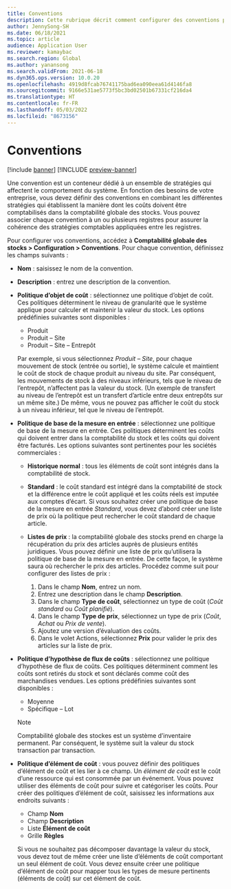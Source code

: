 ```yaml
---
title: Conventions
description: Cette rubrique décrit comment configurer des conventions pour établir la manière dont les coûts doivent être comptabilisés dans la comptabilité globale des stocks.
author: JennySong-SH
ms.date: 06/18/2021
ms.topic: article
audience: Application User
ms.reviewer: kamaybac
ms.search.region: Global
ms.author: yanansong
ms.search.validFrom: 2021-06-18
ms.dyn365.ops.version: 10.0.20
ms.openlocfilehash: 4919d8fcab76741175bad6ea090eea61d4146fa8
ms.sourcegitcommit: 9166e531ae5773f5bc3bd02501b67331cf216da4
ms.translationtype: HT
ms.contentlocale: fr-FR
ms.lasthandoff: 05/03/2022
ms.locfileid: "8673156"
---
```

# <a name="conventions"></a>Conventions

[!include [banner](../includes/banner.md)]
[!INCLUDE [preview-banner](../includes/preview-banner.md)]
<!--KFM: Preview until 4/30/2022 -->

Une convention est un conteneur dédié à un ensemble de stratégies qui affectent le comportement du système. En fonction des besoins de votre entreprise, vous devez définir des conventions en combinant les différentes stratégies qui établissent la manière dont les coûts doivent être comptabilisés dans la comptabilité globale des stocks. Vous pouvez associer chaque convention à un ou plusieurs registres pour assurer la cohérence des stratégies comptables appliquées entre les registres.

Pour configurer vos conventions, accédez à **Comptabilité globale des stocks \> Configuration \> Conventions**. Pour chaque convention, définissez les champs suivants :

- **Nom** : saisissez le nom de la convention.
- **Description** : entrez une description de la convention.
- **Politique d’objet de coût** : sélectionnez une politique d’objet de coût. Ces politiques déterminent le niveau de granularité que le système applique pour calculer et maintenir la valeur du stock. Les options prédéfinies suivantes sont disponibles :

    - Produit
    - Produit – Site
    - Produit – Site – Entrepôt

    Par exemple, si vous sélectionnez *Produit – Site*, pour chaque mouvement de stock (entrée ou sortie), le système calcule et maintient le coût de stock de chaque produit au niveau du site. Par conséquent, les mouvements de stock à des niveaux inférieurs, tels que le niveau de l’entrepôt, n’affectent pas la valeur du stock. (Un exemple de transfert au niveau de l’entrepôt est un transfert d’article entre deux entrepôts sur un même site.) De même, vous ne pouvez pas afficher le coût du stock à un niveau inférieur, tel que le niveau de l’entrepôt.

- **Politique de base de la mesure en entrée** : sélectionnez une politique de base de la mesure en entrée. Ces politiques déterminent les coûts qui doivent entrer dans la comptabilité du stock et les coûts qui doivent être facturés. Les options suivantes sont pertinentes pour les sociétés commerciales :

    - **Historique normal** : tous les éléments de coût sont intégrés dans la comptabilité de stock.
    - **Standard** : le coût standard est intégré dans la comptabilité de stock et la différence entre le coût appliqué et les coûts réels est imputée aux comptes d’écart. Si vous souhaitez créer une politique de base de la mesure en entrée *Standard*, vous devez d’abord créer une liste de prix où la politique peut rechercher le coût standard de chaque article.
    - **Listes de prix** : la comptabilité globale des stocks prend en charge la récupération du prix des articles auprès de plusieurs entités juridiques. Vous pouvez définir une liste de prix qu’utilisera la politique de base de la mesure en entrée. De cette façon, le système saura où rechercher le prix des articles. Procédez comme suit pour configurer des listes de prix :

        1. Dans le champ **Nom**, entrez un nom.
        1. Entrez une description dans le champ **Description**.
        1. Dans le champ **Type de coût**, sélectionnez un type de coût (*Coût standard* ou *Coût planifié*).
        1. Dans le champ **Type de prix**, sélectionnez un type de prix (*Coût*, *Achat* ou *Prix de vente*).
        1. Ajoutez une version d’évaluation des coûts.
        1. Dans le volet Actions, sélectionnez **Prix** pour valider le prix des articles sur la liste de prix.

- **Politique d’hypothèse de flux de coûts** : sélectionnez une politique d’hypothèse de flux de coûts. Ces politiques déterminent comment les coûts sont retirés du stock et sont déclarés comme coût des marchandises vendues. Les options prédéfinies suivantes sont disponibles :

    - Moyenne
    - Spécifique – Lot

    > [!NOTE]
    > Comptabilité globale des stockes est un système d’inventaire permanent. Par conséquent, le système suit la valeur du stock transaction par transaction.

- **Politique d’élément de coût** : vous pouvez définir des politiques d’élément de coût et les lier à ce champ. Un *élément de coût* est le coût d’une ressource qui est consommée par un événement. Vous pouvez utiliser des éléments de coût pour suivre et catégoriser les coûts. Pour créer des politiques d’élément de coût, saisissez les informations aux endroits suivants :

    - Champ **Nom**
    - Champ **Description**
    - Liste **Élément de coût**
    - Grille **Règles**

    Si vous ne souhaitez pas décomposer davantage la valeur du stock, vous devez tout de même créer une liste d’éléments de coût comportant un seul élément de coût. Vous devez ensuite créer une politique d’élément de coût pour mapper tous les types de mesure pertinents (éléments de coût) sur cet élément de coût.
